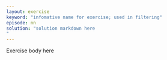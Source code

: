 ```yaml
---
layout: exercise
keyword: "infomative name for exercise; used in filtering"
episode: nn
solution: "solution markdown here
"
---
```


Exercise body here
